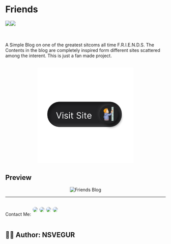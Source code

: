 # Friends

<div style="display:flex">
<a href="https://flutter.dev/">
<img src="https://img.shields.io/badge/Flutter-02569B?style=for-the-badge&logo=flutter&logoColor=white"/>
</a>
<a href="https://dart.dev/">
<img src="https://img.shields.io/badge/Dart-0175C2?style=for-the-badge&logo=dart&logoColor=white"/>
</a>
</div>
  <br/>
  <br/>


A Simple Blog on one of the greatest sitcoms all time F.R.I.E.N.D.S. The Contents in the blog are completely inspired form different sites scattered among the interent.
This is just a fan made project.

## 
<p align="center">
<a href="https://friends-nsvegur.vercel.app/"><img src="src/assets/VisitSite.png" height="300"></a>
</p>

## Preview

<p align="center">
    <img src="src/assets/preview.png" alt="Friends Blog">
</p>

--------------------------------------------------------------------------------------------------------------------------------------------------------------------
 <br/>
 
 <div style="display:flex; gap: 5px;" align="center">
  <p>Contact Me: </p>
  <a href="https://www.linkedin.com/in/nagasai-v-93b84921b">
  <img style="border-radius: 10px;" src="https://img.shields.io/badge/LinkedIn-0077B5?style=for-the-badge&logo=linkedin&logoColor=white"/>
  </a>
  <a href="https://github.com/NSVEGUR">
  <img style="border-radius: 10px;" src="https://img.shields.io/badge/GitHub-100000?style=for-the-badge&logo=github&logoColor=white"/>
  </a>
   <a href="https://twitter.com/VegurS">
  <img style="border-radius: 10px;" src="https://img.shields.io/badge/Twitter-1DA1F2?style=for-the-badge&logo=twitter&logoColor=white"/>
  </a>
    <a style="border-radius: 10px;" href="https://www.instagram.com/nsvegur/">
  <img style="border-radius: 10px;" src="https://img.shields.io/badge/Instagram-E4405F?style=for-the-badge&logo=instagram&logoColor=white"/>
  </a>
</div>
 
 ## ✍🏽 Author: NSVEGUR
